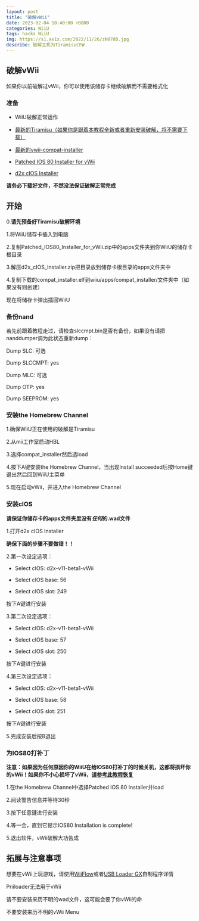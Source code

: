 ```yaml
---
layout: post
title: "破解vWii"
date: 2023-02-04 10:40:00 +0800
categories: WiiU
tags: hacks WiiU
img: https://s1.ax1x.com/2022/11/26/zN87dO.jpg
describe: 破解主机为TiramisuCFW
---
```


## 破解vWii

如果你以前破解过vWii，你可以使用该储存卡继续破解而不需要格式化

### 准备

- WiiU破解正常运作

- [最新的Tiramisu（如果你是跟着本教程全新或者重新安装破解，将不需要下载）](https://tiramisu.foryour.cafe/)

- [最新的vwii-compat-installer](https://github.com/mkwcat/vwii-compat-installer/releases)

- [Patched IOS 80 Installer for vWii](https://wiiu.hacks.guide/docs/files/Patched_IOS80_Installer_for_vWii.zip)

- [d2x cIOS Installer](https://wiiu.hacks.guide/docs/files/d2x_cIOS_Installer.zip)

**请务必下载好文件，不然没法保证破解正常完成**

## 开始

0.**请先预备好Tiramisu破解环境**

1.将WiiU储存卡插入到电脑

2.复制Patched_IOS80_Installer_for_vWii.zip中的apps文件夹到你WiiU的储存卡根目录

3.解压d2x_cIOS_Installer.zip把目录放到储存卡根目录的apps文件夹中

4.复制下载的compat_installer.elf到wiiu/apps/compat_installer/文件夹中（如果没有则创建）

现在将储存卡弹出插回WiiU

### 备份nand

若先前跟着教程走过，请检查slccmpt.bin是否有备份，如果没有请把nanddumper调为此状态重新dump：

Dump SLC: 可选

Dump SLCCMPT: yes

Dump MLC: 可选

Dump OTP: yes

Dump SEEPROM: yes

### 安装the Homebrew Channel

1.确保WiiU正在使用的破解是Tiramisu

2.从mii工作室启动HBL

3.选择compat_installer然后选load

4.按下A键安装the Homebrew Channel，当出现Install succeeded后按Home键退出然后回到WiiU主菜单

5.现在启动vWii，并进入the Homebrew Channel

### 安装cIOS

**请保证你储存卡的apps文件夹里没有*任何*的.wad文件**

1.打开d2x cIOS Installer

**确保下面的步骤不要做错！！**

2.第一次设定选项：

- Select cIOS: d2x-v11-beta1-vWii

- Select cIOS base: 56

- Select cIOS slot: 249

按下A键进行安装

3.第二次设定选项：

- Select cIOS: d2x-v11-beta1-vWii

- Select cIOS base: 57

- Select cIOS slot: 250

按下A键进行安装

4.第三次设定选项：

- Select cIOS: d2x-v11-beta1-vWii

- Select cIOS base: 58

- Select cIOS slot: 251

按下A键进行安装

5.完成安装后按B退出

### 为IOS80打补丁

**注意：如果因为任何原因你的WiiU在给IOS80打补丁的时候关机，这都将损坏你的vWii！如果你不小心损坏了vWii，[请参考此教程恢复](#)**

1.在the Homebrew Channel中选择Patched IOS 80 Installer并load

2.阅读警告信息并等待30秒

3.按下任意键进行安装

4.等一会，直到它提示IOS80 Installation is complete!

5.退出软件，vWii破解大功告成

## 拓展与注意事项

想要在vWii上玩游戏，请使用[WiiFlow](https://wii.guide/zh_CN/wiiflow)或者[USB Loader GX](https://wii.guide/zh_CN/usbloadergx)自制程序详情

Priiloader无法用于vWii

请不要安装来历不明的wad文件，这可能会要了你vWii的命

不要安装来历不明的vWii Menu
